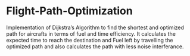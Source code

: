 # Flight-Path-Optimization
Implementation of Dijkstra’s Algorithm to find the shortest and optimized path for aircrafts in terms of fuel and time efficiency. It calculates the expected time to reach the destination and Fuel left by travelling the optimized path and also calculates the path with less noise  interferance.
